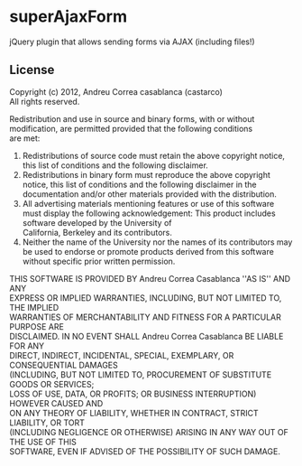 superAjaxForm
=============

jQuery plugin that allows sending forms via AJAX (including files!)

License
-------
Copyright (c) 2012, Andreu Correa casablanca (castarco)  
All rights reserved.

Redistribution and use in source and binary forms, with or without  
modification, are permitted provided that the following conditions  
are met:  
1. Redistributions of source code must retain the above copyright notice, this list of conditions and the following disclaimer.  
2. Redistributions in binary form must reproduce the above copyright notice, this list of conditions and the following disclaimer in the documentation and/or other materials provided with the distribution.  
3. All advertising materials mentioning features or use of this software must display the following acknowledgement:
    This product includes software developed by the University of  
    California, Berkeley and its contributors.  
4. Neither the name of the University nor the names of its contributors may be used to endorse or promote products derived from this software without specific prior written permission.  

THIS SOFTWARE IS PROVIDED BY Andreu Correa Casablanca ''AS IS'' AND ANY  
EXPRESS OR IMPLIED WARRANTIES, INCLUDING, BUT NOT LIMITED TO, THE IMPLIED  
WARRANTIES OF MERCHANTABILITY AND FITNESS FOR A PARTICULAR PURPOSE ARE  
DISCLAIMED. IN NO EVENT SHALL Andreu Correa Casablanca BE LIABLE FOR ANY  
DIRECT, INDIRECT, INCIDENTAL, SPECIAL, EXEMPLARY, OR CONSEQUENTIAL DAMAGES  
(INCLUDING, BUT NOT LIMITED TO, PROCUREMENT OF SUBSTITUTE GOODS OR SERVICES;  
LOSS OF USE, DATA, OR PROFITS; OR BUSINESS INTERRUPTION) HOWEVER CAUSED AND  
ON ANY THEORY OF LIABILITY, WHETHER IN CONTRACT, STRICT LIABILITY, OR TORT  
(INCLUDING NEGLIGENCE OR OTHERWISE) ARISING IN ANY WAY OUT OF THE USE OF THIS  
SOFTWARE, EVEN IF ADVISED OF THE POSSIBILITY OF SUCH DAMAGE.  
